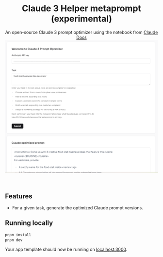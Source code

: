 <h1 align="center">Claude 3 Helper metaprompt (experimental)</h1>

<p align="center">
  An open-source Claude 3 prompt optimizer using the notebook from 
  <a href="https://docs.anthropic.com/claude/docs/helper-metaprompt-experimental">
  Claude Docs
</a>

<img alt="Next.js 14 and App Router-ready AI chatbot." src="screenshot.png">

</p>

<br/>

## Features

- For a given task, generate the optimized Claude prompt versions.


## Running locally

```bash
pnpm install
pnpm dev
```

Your app template should now be running on [localhost:3000](http://localhost:3000/).
